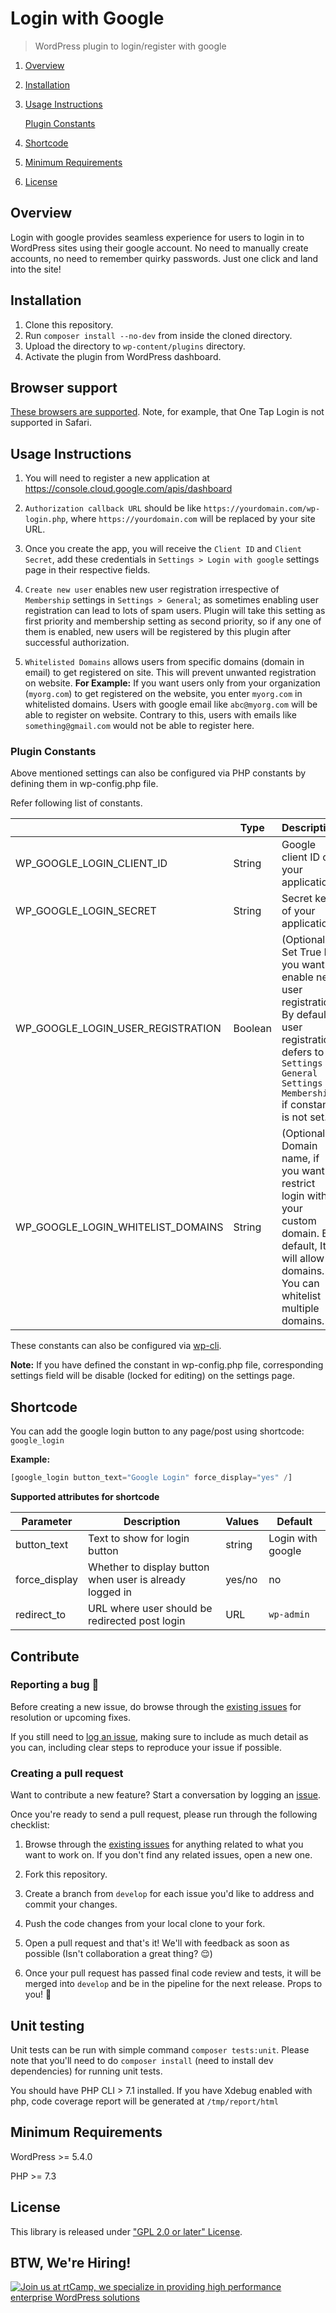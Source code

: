 # Login with Google

> WordPress plugin to login/register with google

1. [Overview](#overview)
2. [Installation](#installation)
3. [Usage Instructions](#usage-instructions)
   
   [Plugin Constants](#plugin-constants)

4. [Shortcode](#shortcode)
5. [Minimum Requirements](#minimum-requirements)
6. [License](#license)

## Overview

Login with google provides seamless experience for users to login in to WordPress 
sites using their google account. No need to manually create accounts, no need to remember quirky
passwords. Just one click and land into the site!

## Installation

1. Clone this repository.
2. Run `composer install --no-dev` from inside the cloned directory.
3. Upload the directory to `wp-content/plugins` directory.
4. Activate the plugin from WordPress dashboard.

## Browser support
[These browsers are supported](https://developers.google.com/identity/gsi/web/guides/supported-browsers). Note, for example, that One Tap Login is not supported in Safari.

## Usage Instructions

1. You will need to register a new application at https://console.cloud.google.com/apis/dashboard

2. `Authorization callback URL` should be like `https://yourdomain.com/wp-login.php`, where
`https://yourdomain.com` will be replaced by your site URL.

3. Once you create the app, you will receive the `Client ID` and `Client Secret`, add these credentials
in `Settings > Login with google` settings page in their respective fields.
   
4. `Create new user` enables new user registration irrespective of `Membership` settings in 
   `Settings > General`; as sometimes enabling user registration can lead to lots of spam users.
   Plugin will take this setting as first priority and membership setting as second priority, so if
   any one of them is enabled, new users will be registered by this plugin after successful authorization.
   
5. `Whitelisted Domains` allows users from specific domains (domain in email) to get registered on site.
This will prevent unwanted registration on website. 
**For Example:** If you want users only from your organization (`myorg.com`) to get registered on the 
website, you enter `myorg.com` in whitelisted domains. Users with google 
email like `abc@myorg.com` will be able to register on website. Contrary to this, users with emails like
`something@gmail.com` would not be able to register here.
   

### Plugin Constants

Above mentioned settings can also be configured via PHP constants by defining them in wp-config.php
file.

Refer following list of constants.

|                                   | Type    | Description                                                                                                                                                                 |
|-----------------------------------|---------|-----------------------------------------------------------------------------------------------------------------------------------------------------------------------------|
| WP_GOOGLE_LOGIN_CLIENT_ID         | String  | Google client ID of your application.                                                                                                                                       |
| WP_GOOGLE_LOGIN_SECRET            | String  | Secret key of your application                                                                                                                                              |
| WP_GOOGLE_LOGIN_USER_REGISTRATION | Boolean | (Optional) Set True If you want to enable new user registration. By default, user registration defers to `Settings > General Settings > Membership` if constant is not set. |
| WP_GOOGLE_LOGIN_WHITELIST_DOMAINS | String  | (Optional) Domain name, if you want to restrict login with your custom domain. By default, It will allow all domains. You can whitelist multiple domains.                   |

These constants can also be configured 
via [wp-cli](https://developer.wordpress.org/cli/commands/config/). 

**Note:** If you have defined the constant in wp-config.php file, corresponding settings field will be disable 
(locked for editing) on the settings page.

## Shortcode

You can add the google login button to any page/post using shortcode: `google_login` 

**Example:**
```php 
[google_login button_text="Google Login" force_display="yes" /]
```

**Supported attributes for shortcode**

| Parameter      | Description                                                   | Values | Default            |
| -------------- | --------------------------------------------------------------| -------| ------------------ |
| button_text    | Text to show for login button                                 | string | Login with google  |
| force_display  | Whether to display button when user is already logged in      | yes/no | no                 |
| redirect_to    | URL where user should be redirected post login                | URL    | `wp-admin`         |

## Contribute

### Reporting a bug 🐞

Before creating a new issue, do browse through the [existing issues](https://github.com/rtCamp/login-with-google/issues) for resolution or upcoming fixes.

If you still need to [log an issue](https://github.com/rtCamp/login-with-google/issues/new), making sure to include as much detail as you can, including clear steps to reproduce your issue if possible.

### Creating a pull request

Want to contribute a new feature? Start a conversation by logging an [issue](https://github.com/rtCamp/login-with-google/issues).

Once you're ready to send a pull request, please run through the following checklist:

1. Browse through the [existing issues](https://github.com/rtCamp/login-with-google/issues) for anything related to what you want to work on. If you don't find any related issues, open a new one.

1. Fork this repository.

1. Create a branch from `develop` for each issue you'd like to address and commit your changes.

1. Push the code changes from your local clone to your fork.

1. Open a pull request and that's it! We'll with feedback as soon as possible (Isn't collaboration a great thing? 😌)

1. Once your pull request has passed final code review and tests, it will be merged into `develop` and be in the pipeline for the next release. Props to you! 🎉


## Unit testing

Unit tests can be run with simple command `composer tests:unit`. 
Please note that you'll need to do `composer install` (need to install dev dependencies) for running
unit tests.

You should have PHP CLI > 7.1 installed. If you have Xdebug enabled with php, code coverage report will be
generated at `/tmp/report/html`

## Minimum Requirements

WordPress >= 5.4.0

PHP >= 7.3 

## License

This library is released under
["GPL 2.0 or later" License](LICENSE).

## BTW, We're Hiring!

<a href="https://rtcamp.com/"><img src="https://rtcamp.com/wp-content/uploads/sites/2/2019/04/github-banner@2x.png" alt="Join us at rtCamp, we specialize in providing high performance enterprise WordPress solutions"></a>
